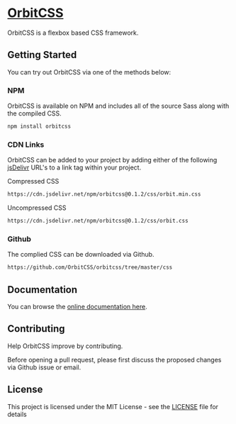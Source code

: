# [OrbitCSS](https://orbitcss.com)
OrbitCSS is a flexbox based CSS framework.

## Getting Started
You can try out OrbitCSS via one of the methods below:

### NPM
OrbitCSS is available on NPM and includes all of the source Sass along with the compiled CSS.
```sh
npm install orbitcss
```

### CDN Links
OrbitCSS can be added to your project by adding either of the following [jsDelivr](https://cdn.jsdelivr.net/) URL's to a link tag within your project.

Compressed CSS
```sh
https://cdn.jsdelivr.net/npm/orbitcss@0.1.2/css/orbit.min.css
```

Uncompressed CSS
```sh
https://cdn.jsdelivr.net/npm/orbitcss@0.1.2/css/orbit.css
```

### Github
The complied CSS can be downloaded via Github.
```sh
https://github.com/OrbitCSS/orbitcss/tree/master/css
```

## Documentation
You can browse the [online documentation here](https://orbitcss.com/documentation).

## Contributing
Help OrbitCSS improve by contributing.

Before opening a pull request, please first discuss the proposed changes via Github issue or email.

## License
This project is licensed under the MIT License - see the [LICENSE](https://github.com/OrbitCSS/orbitcss/blob/master/LICENSE) file for details
